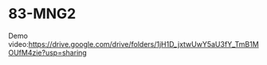 # 83-MNG2
Demo video:https://drive.google.com/drive/folders/1jH1D_jxtwUwY5aU3fY_TmB1MOUfM4zie?usp=sharing
